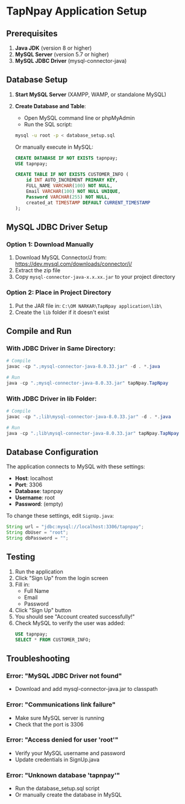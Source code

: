 # TapNpay Application Setup

## Prerequisites

1. **Java JDK** (version 8 or higher)
2. **MySQL Server** (version 5.7 or higher)
3. **MySQL JDBC Driver** (mysql-connector-java)

## Database Setup

1. **Start MySQL Server** (XAMPP, WAMP, or standalone MySQL)

2. **Create Database and Table**:
   - Open MySQL command line or phpMyAdmin
   - Run the SQL script:
   ```bash
   mysql -u root -p < database_setup.sql
   ```
   
   Or manually execute in MySQL:
   ```sql
   CREATE DATABASE IF NOT EXISTS tapnpay;
   USE tapnpay;
   
   CREATE TABLE IF NOT EXISTS CUSTOMER_INFO (
       id INT AUTO_INCREMENT PRIMARY KEY,
       FULL_NAME VARCHAR(100) NOT NULL,
       Email VARCHAR(100) NOT NULL UNIQUE,
       Password VARCHAR(255) NOT NULL,
       created_at TIMESTAMP DEFAULT CURRENT_TIMESTAMP
   );
   ```

## MySQL JDBC Driver Setup

### Option 1: Download Manually
1. Download MySQL Connector/J from: https://dev.mysql.com/downloads/connector/j/
2. Extract the zip file
3. Copy `mysql-connector-java-x.x.xx.jar` to your project directory

### Option 2: Place in Project Directory
1. Put the JAR file in: `C:\OM NARKAR\TapNpay application\lib\`
2. Create the `lib` folder if it doesn't exist

## Compile and Run

### With JDBC Driver in Same Directory:
```powershell
# Compile
javac -cp ".;mysql-connector-java-8.0.33.jar" -d . *.java

# Run
java -cp ".;mysql-connector-java-8.0.33.jar" tapNpay.TapNpay
```

### With JDBC Driver in lib Folder:
```powershell
# Compile
javac -cp ".;lib\mysql-connector-java-8.0.33.jar" -d . *.java

# Run
java -cp ".;lib\mysql-connector-java-8.0.33.jar" tapNpay.TapNpay
```

## Database Configuration

The application connects to MySQL with these settings:
- **Host**: localhost
- **Port**: 3306
- **Database**: tapnpay
- **Username**: root
- **Password**: (empty)

To change these settings, edit `SignUp.java`:
```java
String url = "jdbc:mysql://localhost:3306/tapnpay";
String dbUser = "root";
String dbPassword = "";
```

## Testing

1. Run the application
2. Click "Sign Up" from the login screen
3. Fill in:
   - Full Name
   - Email
   - Password
4. Click "Sign Up" button
5. You should see "Account created successfully!"
6. Check MySQL to verify the user was added:
   ```sql
   USE tapnpay;
   SELECT * FROM CUSTOMER_INFO;
   ```

## Troubleshooting

### Error: "MySQL JDBC Driver not found"
- Download and add mysql-connector-java.jar to classpath

### Error: "Communications link failure"
- Make sure MySQL server is running
- Check that the port is 3306

### Error: "Access denied for user 'root'"
- Verify your MySQL username and password
- Update credentials in SignUp.java

### Error: "Unknown database 'tapnpay'"
- Run the database_setup.sql script
- Or manually create the database in MySQL

